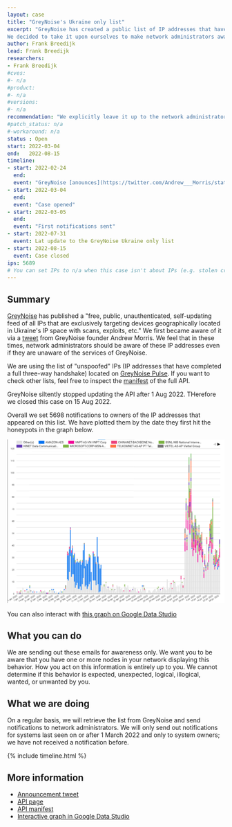 ```yaml
---
layout: case
title: "GreyNoise's Ukraine only list"
excerpt: "GreyNoise has created a public list of IP addresses that have exclusively been observed in their honeypots in Ukraine, and not anywhere else.
We decided to take it upon ourselves to make network administrators aware of the fact that these hosts are on this list."
author: Frank Breedijk
lead: Frank Breedijk
researchers:
- Frank Breedijk
#cves:
#- n/a
#product: 
#- n/a
#versions: 
#- n/a
recommendation: "We explicitly leave it up to the network administrators to decide what to do with the observed facts"
#patch_status: n/a
#-workaround: n/a
status : Open
start: 2022-03-04
end:   2022-08-15
timeline:
- start: 2022-02-24
  end:
  event: "GreyNoise [anounces](https://twitter.com/Andrew___Morris/status/1496923547872206852?s=20&t=Y5vBKAso8TRrwief4KpbLg) their plans to publish a \"free, public, unauthenticated, self-updating feed of all IPs that are exclusively targeting devices geographically located in Ukraine's IP space with scans, exploits, etc.\""
- start: 2022-03-04
  end:
  event: "Case opened"
- start: 2022-03-05
  end:
  event: "First notifications sent"
- start: 2022-07-31
  event: Lat update to the GreyNoise Ukraine only list
- start: 2022-08-15
  event: Case closed
ips: 5689 
# You can set IPs to n/a when this case isn't about IPs (e.g. stolen credentials)
---
```

## Summary

[GreyNoise](https://greynoise.io/) has published a "free, public, unauthenticated, self-updating feed of all IPs that are exclusively targeting devices geographically located in Ukraine's IP space with scans, exploits, etc." We first became aware of it via a [tweet](https://twitter.com/Andrew___Morris/status/1496923547872206852?s=20&t=Y5vBKAso8TRrwief4KpbLg) from GreyNoise founder Andrew Morris. We feel that in these times, network administrators should be aware of these IP addresses even if they are unaware of the services of GreyNoise.

We are using the list of "unspoofed" IPs (IP addresses that have completed a full three-way handshake) located on [GreyNoise Pulse](https://www.greynoise.io/viz/pulse). If you want to check other lists, feel free to inspect the [manifest](https://api.greynoise.io/datashots/ukraine/manifest.json) of the full API.

GreyNoise siltently stopped updating the API after 1 Aug 2022. THerefore we closed this case on 15 Aug 2022.

Overall we set 5698 notifications to owners of the IP addresses that appeared on this list. We have plotted them by the date they first hit the honeypots in the graph below.

![Graph of IP addresses, colored by provider, that execusively his GreyNoise honeypots in Ukraine.](/img/DIVD-2022-00014/GreyNoiseUkrainOnlyGraph.png)

You can also interact with [this graph on Google Data Studio](https://datastudio.google.com/u/1/reporting/5902c6e9-addf-405e-8d58-8853d1b41a7b/page/LHtnC)

## What you can do

We are sending out these emails for awareness only. We want you to be aware that you have one or more nodes in your network displaying this behavior. How you act on this information is entirely up to you. We cannot determine if this behavior is expected, unexpected, logical, illogical, wanted, or unwanted by you.

## What we are doing

On a regular basis, we will retrieve the list from GreyNoise and send notifications to network administrators. We will only send out notifications for systems last seen on or after 1 March 2022 and only to system owners; we have not received a notification before.

{% include timeline.html %}


## More information
* [Announcement tweet](https://twitter.com/Andrew___Morris/status/1496923547872206852?s=20&t=Y5vBKAso8TRrwief4KpbLg)
* [API page](https://www.greynoise.io/viz/pulse)
* [API manifest](https://api.greynoise.io/datashots/ukraine/manifest.json)
* [Interactive graph in Google Data Studio](https://datastudio.google.com/u/1/reporting/5902c6e9-addf-405e-8d58-8853d1b41a7b/page/LHtnC)
